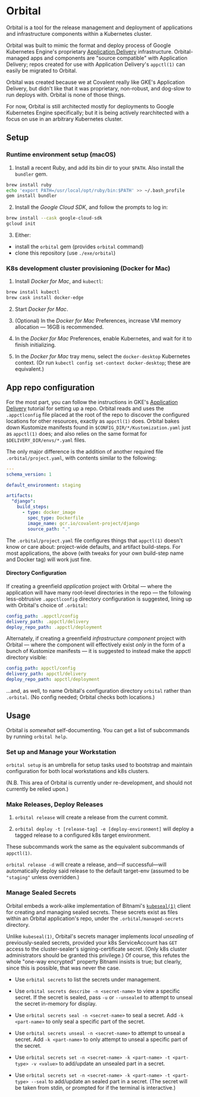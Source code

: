 # Orbital

Orbital is a tool for the release management and deployment of applications and infrastructure components within a Kubernetes cluster. 

Orbital was built to mimic the format and deploy process of Google Kubernetes Engine's proprietary [Application Delivery](https://cloud.google.com/kubernetes-engine/docs/concepts/add-on/application-delivery) infrastructure. Orbital-managed apps and components are "source compatible" with Application Delivery; repos created for use with Application Delivery's `appctl(1)` can easily be migrated to Orbital.

Orbital was created because we at Covalent really like GKE's Application Delivery, but didn't like that it was proprietary, non-robust, and dog-slow to run deploys with. Orbital is none of those things.

For now, Orbital is still architected mostly for deployments to Google Kubernetes Engine specifically; but it is being actively rearchitected with a focus on use in an arbitrary Kubernetes cluster.

## Setup

### Runtime environment setup (macOS)

1. Install a recent Ruby, and add its bin dir to your `$PATH`. Also install
the `bundler` gem.

```sh
brew install ruby
echo 'export PATH=/usr/local/opt/ruby/bin:$PATH' >> ~/.bash_profile
gem install bundler
```

2. Install the *Google Cloud SDK*, and follow the prompts to log in:

```sh
brew install --cask google-cloud-sdk
gcloud init
```

3. Either:

* install the `orbital` gem (provides `orbital` command)
* clone this repository (use `./exe/orbital`)

### K8s development cluster provisioning (Docker for Mac)

1. Install *Docker for Mac*, and `kubectl`:

```sh
brew install kubectl
brew cask install docker-edge
```

2. Start *Docker for Mac*.

3. (Optional) In the *Docker for Mac* Preferences, increase VM memory allocation
   — 16GB is recommended.

4. In the *Docker for Mac* Preferences, enable Kubernetes, and wait for it to
   finish initializing.

5. In the *Docker for Mac* tray menu, select the `docker-desktop` Kubernetes
   context. (Or run `kubectl config set-context docker-desktop`; these are
   equivalent.)

## App repo configuration

For the most part, you can follow the instructions in GKE's [Application Delivery](https://cloud.google.com/kubernetes-engine/docs/concepts/add-on/application-delivery) tutorial for setting up a repo. Orbital reads and uses the `.appctlconfig` file placed at the root of the repo to discover the configured locations for other resources, exactly as `appctl(1)` does. Orbital bakes down Kustomize manifests found in `$CONFIG_DIR/*/Kustomization.yaml` just as `appctl(1)` does; and also relies on the same format for `$DELIVERY_DIR/envs/*.yaml` files.

The only major difference is the addition of another required file `.orbital/project.yaml`, with contents similar to the following:

```yaml
---
schema_version: 1

default_environment: staging

artifacts:
  "django":
    build_steps:
      - type: docker_image
        spec_type: Dockerfile
        image_name: gcr.io/covalent-project/django
        source_path: "."
```

The `.orbital/project.yaml` file configures things that `appctl(1)` doesn't know or care about: project-wide defaults, and artifact build-steps. For most applications, the above (with tweaks for your own build-step name and Docker tag) will work just fine.

#### Directory Configuration

If creating a greenfield *application* project with Orbital — where the application will have many root-level directories in the repo — the following less-obtrusive `.appctlconfig` directory configuration is suggested, lining up with Orbital's choice of `.orbital`:

```yaml
config_path: .appctl/config
delivery_path: .appctl/delivery
deploy_repo_path: .appctl/deployment
```

Alternately, if creating a greenfield *infrastructure component* project with Orbital — where the component will effectively exist _only_ in the form of a bunch of Kustomize manifests — it is suggested to instead make the appctl directory visible:

```yaml
config_path: appctl/config
delivery_path: appctl/delivery
deploy_repo_path: appctl/deployment
```

...and, as well, to name Orbital's configuration directory `orbital` rather than `.orbital`. (No config needed; Orbital checks both locations.)

## Usage

Orbital is _somewhat_ self-documenting. You can get a list of subcommands by running `orbital help`.

### Set up and Manage your Workstation

`orbital setup` is an umbrella for setup tasks used to bootstrap and maintain configuration for both local workstations and k8s clusters.

(N.B. This area of Orbital is currently under re-development, and should not currently be relied upon.)

### Make Releases, Deploy Releases

1. `orbital release` will create a release from the current commit.

2. `orbital deploy -t [release-tag] -e [deploy-environment]` will deploy a tagged release to a configured k8s target environment.

These subcommands work the same as the equivalent subcommands of `appctl(1)`.

`orbital release -d` will create a release, and—if successful—will automatically deploy said release to the default target-env (assumed to be `"staging"` unless overridden.)

### Manage Sealed Secrets

Orbital embeds a work-alike implementation of Bitnami's [`kubeseal(1)`](https://github.com/bitnami-labs/sealed-secrets) client for creating and managing sealed secrets. These secrets exist as files within an Orbital application's repo, under the `.orbital/managed-secrets` directory.

Unlike `kubeseal(1)`, Orbital's secrets manager implements *local unsealing* of previously-sealed secrets, provided your k8s ServiceAccount has `GET` access to the cluster-sealer's signing-certificate secret. (Only k8s cluster administrators should be granted this privilege.) Of course, this refutes the whole "one-way encrypted" property Bitnami insists is true; but clearly, since this is possible, that was never the case.

* Use `orbital secrets` to list the secrets under management.

* Use `orbital secrets describe -n <secret-name>` to view a specific secret. If the secret is sealed, pass `-u` or `--unsealed` to attempt to unseal the secret in-memory for display.

* Use `orbital secrets seal -n <secret-name>` to seal a secret. Add `-k <part-name>` to only seal a specific part of the secret.

* Use `orbital secrets unseal -n <secret-name>` to attempt to unseal a secret. Add `-k <part-name>` to only attempt to unseal a specific part of the secret.

* Use `orbital secrets set -n <secret-name> -k <part-name> -t <part-type> -v <value>` to add/update an unsealed part in a secret.

* Use `orbital secrets set -n <secret-name> -k <part-name> -t <part-type> --seal` to add/update an sealed part in a secret. (The secret will be taken from stdin, or prompted for if the terminal is interactive.)
